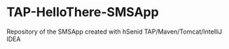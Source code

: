# TAP-HelloThere-SMSApp
Repository of the SMSApp created with hSenid TAP/Maven/Tomcat/IntelliJ IDEA
